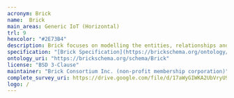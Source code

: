 ```yaml
--- 
acronym: Brick
name:  Brick
main_areas: Generic IoT (Horizontal)
trl: 9
hexcolor: "#2E73B4"
description: Brick focuses on modelling the entities, relationships and contexts surrounding data sources in buildings. To this end, Brick defines (a) a comprehensive class organization of building equipment spanning multiple subsystems  including HVAC, lighting and electrical infrastructure, (b) a set of Point definitions defining the semantics  of data sources, (c) a set of object properties (called "relationships" in Brick parlance) that describe  how entities are composed into complex systems. The ultimate goal of the ontology is to enable "portable" analytics  and control software that accesses a Brick model in order to configure its operation to a particular building  environment.
specification: "[Brick Specification](https://brickschema.org/ontology/)"
ontology_uri: "https://brickschema.org/schema/Brick"
license: "BSD 3-Clause"
maintainer: "Brick Consortium Inc. (non-profit membership corporation)"
complete_survey_uri: https://drive.google.com/file/d/17aWyGIWKA2UbVryU99wBlS7fd7MSCiev/view?usp=sharing 
logo: /
---
```

